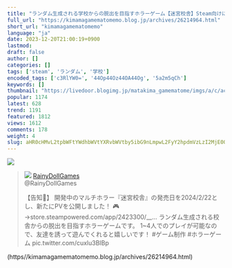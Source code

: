 ```yaml
---
title: "ランダム生成される学校からの脱出を目指すホラーゲーム【迷宮校舎】Steam向けに2024"
full_url: "https://kimamagamematomemo.blog.jp/archives/26214964.html"
short_url: "kimamagamematomemo"
language: "ja"
date: 2023-12-20T21:00:19+0900
lastmod: 
draft: false
author: []
categories: []
tags: ['steam', 'ランダム', '学校']
encoded_tags: ['c3RlYW0=', '44Op44Oz44OA44Og', '5a2m5qCh']
keywords: []
thumbnail: "https://livedoor.blogimg.jp/matakima_gamematome/imgs/a/c/acfc5a54-s.jpg"
popular: 1174
latest: 628
trend: 1191
featured: 1812
views: 1612
comments: 178
weight: 4
slug: aHR0cHMvL2tpbWFtYWdhbWVtYXRvbWVtby5ibG9nLmpwL2FyY2hpdmVzLzI2MjE0OTY0Lmh0bWw=
---
```


![](https://livedoor.blogimg.jp/matakima_gamematome/imgs/a/c/acfc5a54-s.jpg)

<blockquote id='twibodyDvddxSqWW0'> <p> <img src='https//livedoor.blogimg.jp/matakima_gamematome/imgs/a/0/a0155771.jpg'> <a href='https//twitter.com/RainyDollGames/status/1737019939222069332' target='_blank'>RainyDollGames </a><br> @RainyDollGames </p> <p id='twitextDvddxSqWW0'> 【告知📢】 開発中のマルチホラー『迷宮校舎』の発売日を2024/2/22とし、新たにPVを公開しました！ 🎮→store.steampowered.com/app/2423300/__… ランダム生成される校舎からの脱出を目指すホラーゲームです。 1~4人でのプレイが可能なので、友達を誘って遊んでくれると嬉しいです！ #ゲーム制作 #ホラーゲーム pic.twitter.com/cuxlu3BIBp </p> <p> <a href='https//twitter.com/RainyDollGames/status/1737019939222069332' target='_blank'></a> </p> </blockquote> 

(https//kimamagamematomemo.blog.jp/archives/26214964.html)

